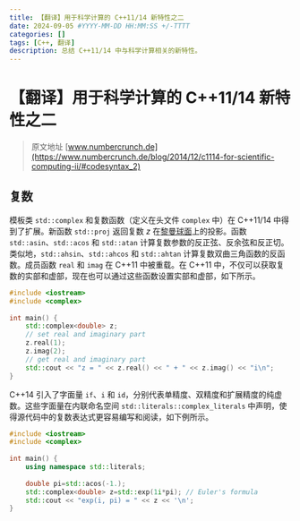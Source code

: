 ```yaml
---
title: 【翻译】用于科学计算的 C++11/14 新特性之二
date: 2024-09-05 #YYYY-MM-DD HH:MM:SS +/-TTTT
categories: []
tags: [C++, 翻译]
description: 总结 C++11/14 中与科学计算相关的新特性。
---
```


# 【翻译】用于科学计算的 C++11/14 新特性之二

> 原文地址 [www.numbercrunch.de](https://www.numbercrunch.de/blog/2014/12/c1114-for-scientific-computing-ii/#codesyntax_2)

## 复数

模板类 `std::complex` 和复数函数（定义在头文件 `complex` 中）在 C++11/14 中得到了扩展。新函数 `std::proj` 返回复数 $z$ 在[黎曼球面](https://en.wikipedia.org/wiki/Riemann_sphere)上的投影。函数 `std::asin`、`std::acos` 和 `std::atan` 计算复数参数的反正弦、反余弦和反正切。类似地，`std::ahsin`、`std::ahcos` 和 `std::ahtan` 计算复数双曲三角函数的反函数。成员函数 `real` 和 `imag` 在 C++11 中被重载。在 C++11 中，不仅可以获取复数的实部和虚部，现在也可以通过这些函数设置实部和虚部，如下所示。

```c++
#include <iostream>
#include <complex>
 
int main() {
    std::complex<double> z;
    // set real and imaginary part
    z.real(1);
    z.imag(2);
    // get real and imaginary part
    std::cout << "z = " << z.real() << " + " << z.imag() << "i\n";
}
```

C++14 引入了字面量 `if`、`i` 和 `id`，分别代表单精度、双精度和扩展精度的纯虚数。这些字面量在内联命名空间 `std::literals::complex_literals` 中声明，使得源代码中的复数表达式更容易编写和阅读，如下例所示。

```c++
#include <iostream>
#include <complex>
 
int main() {
    using namespace std::literals;
 
    double pi=std::acos(-1.);
    std::complex<double> z=std::exp(1i*pi); // Euler's formula
    std::cout << "exp(i, pi) = " << z << '\n';
}
```